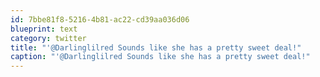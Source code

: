 ```yaml
---
id: 7bbe81f8-5216-4b81-ac22-cd39aa036d06
blueprint: text
category: twitter
title: "'@Darlinglilred Sounds like she has a pretty sweet deal!"
caption: "'@Darlinglilred Sounds like she has a pretty sweet deal!"
---
```

